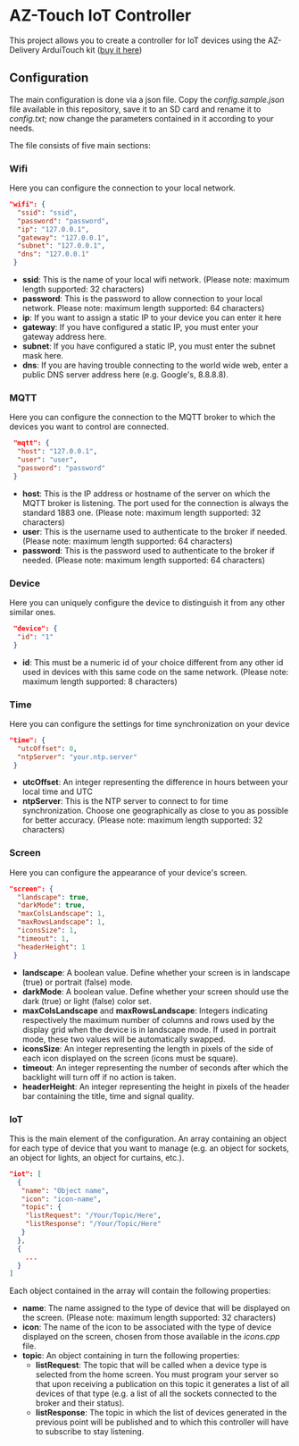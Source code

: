 # AZ-Touch IoT Controller

This project allows you to create a controller for IoT devices using the AZ-Delivery ArduiTouch kit ([buy it here](https://www.az-delivery.de/en/products/az-touch-wandgehauseset-mit-touchscreen-fur-esp8266-und-esp32))

## Configuration

The main configuration is done via a json file. Copy the *config.sample.json* file available in this repository, save it to an SD card and rename it to *config.txt*; now change the parameters contained in it according to your needs.

The file consists of five main sections:

### Wifi

Here you can configure the connection to your local network.

```json
"wifi": {
  "ssid": "ssid",
  "password": "password",
  "ip": "127.0.0.1",
  "gateway": "127.0.0.1",
  "subnet": "127.0.0.1",
  "dns": "127.0.0.1"
 }
 ```

- **ssid**: This is the name of your local wifi network. (Please note: maximum length supported: 32 characters)
- **password**: This is the password to allow connection to your local network. Please note: maximum length supported: 64 characters)
- **ip**: If you want to assign a static IP to your device you can enter it here
- **gateway**: If you have configured a static IP, you must enter your gateway address here.
- **subnet**: If you have configured a static IP, you must enter the subnet mask here.
- **dns**: If you are having trouble connecting to the world wide web, enter a public DNS server address here (e.g. Google's, 8.8.8.8).

### MQTT

Here you can configure the connection to the MQTT broker to which the devices you want to control are connected.

```json
 "mqtt": {
  "host": "127.0.0.1",
  "user": "user",
  "password": "password"
 }
 ```

- **host**: This is the IP address or hostname of the server on which the MQTT broker is listening. The port used for the connection is always the standard 1883 one. (Please note: maximum length supported: 32 characters)
- **user**: This is the username used to authenticate to the broker if needed. (Please note: maximum length supported: 64 characters)
- **password**: This is the password used to authenticate to the broker if needed. (Please note: maximum length supported: 64 characters)

### Device

Here you can uniquely configure the device to distinguish it from any other similar ones.

```json
 "device": {
  "id": "1"
 }
 ```

- **id**: This must be a numeric id of your choice different from any other id used in devices with this same code on the same network. (Please note: maximum length supported: 8 characters)

### Time

Here you can configure the settings for time synchronization on your device

```json
"time": {
  "utcOffset": 0,
  "ntpServer": "your.ntp.server"
 }
```

- **utcOffset**: An integer representing the difference in hours between your local time and UTC
- **ntpServer**: This is the NTP server to connect to for time synchronization. Choose one geographically as close to you as possible for better accuracy. (Please note: maximum length supported: 32 characters)

### Screen

Here you can configure the appearance of your device's screen.

```json
"screen": {
  "landscape": true,
  "darkMode": true,
  "maxColsLandscape": 1,
  "maxRowsLandscape": 1,
  "iconsSize": 1,
  "timeout": 1,
  "headerHeight": 1
 }
 ```

- **landscape**: A boolean value. Define whether your screen is in landscape (true) or portrait (false) mode.
- **darkMode**: A boolean value. Define whether your screen should use the dark (true) or light (false) color set.
- **maxColsLandscape** and **maxRowsLandscape**: Integers indicating respectively the maximum number of columns and rows used by the display grid when the device is in landscape mode. If used in portrait mode, these two values will be automatically swapped.
- **iconsSize**: An integer representing the length in pixels of the side of each icon displayed on the screen (icons must be square).
- **timeout**: An integer representing the number of seconds after which the backlight will turn off if no action is taken.
- **headerHeight**: An integer representing the height in pixels of the header bar containing the title, time and signal quality.

### IoT

This is the main element of the configuration. An array containing an object for each type of device that you want to manage (e.g. an object for sockets, an object for lights, an object for curtains, etc.).

```json
"iot": [
  {
   "name": "Object name",
   "icon": "icon-name",
   "topic": {
    "listRequest": "/Your/Topic/Here",
    "listResponse": "/Your/Topic/Here"
   }
  },
  {
    ...
  }
]
```

Each object contained in the array will contain the following properties:

- **name**: The name assigned to the type of device that will be displayed on the screen. (Please note: maximum length supported: 32 characters)
- **icon**: The name of the icon to be associated with the type of device displayed on the screen, chosen from those available in the *icons.cpp* file.
- **topic**: An object containing in turn the following properties:
  - **listRequest**: The topic that will be called when a device type is selected from the home screen. You must program your server so that upon receiving a publication on this topic it generates a list of all devices of that type (e.g. a list of all the sockets connected to the broker and their status).
  - **listResponse**: The topic in which the list of devices generated in the previous point will be published and to which this controller will have to subscribe to stay listening.
